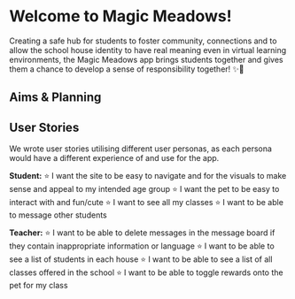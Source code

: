 # Welcome to Magic Meadows!

Creating a safe hub for students to foster community, connections and to allow the school house identity to have real meaning even in virtual learning environments, the Magic Meadows app brings students together and gives them a chance to develop a sense of responsibility together! ✨🧙

## Aims & Planning

## User Stories

We wrote user stories utilising different user personas, as each persona would have a different experience of and use for the app.

**Student:**
⭐️ I want the site to be easy to navigate and for the visuals to make sense and appeal to my intended age group
⭐️ I want the pet to be easy to interact with and fun/cute
⭐️ I want to see all my classes
⭐️ I want to be able to message other students

**Teacher:**
⭐️ I want to be able to delete messages in the message board if they contain inappropriate information or language
⭐️ I want to be able to see a list of students in each house
⭐️ I want to be able to see a list of all classes offered in the school
⭐️ I want to be able to toggle rewards onto the pet for my class
